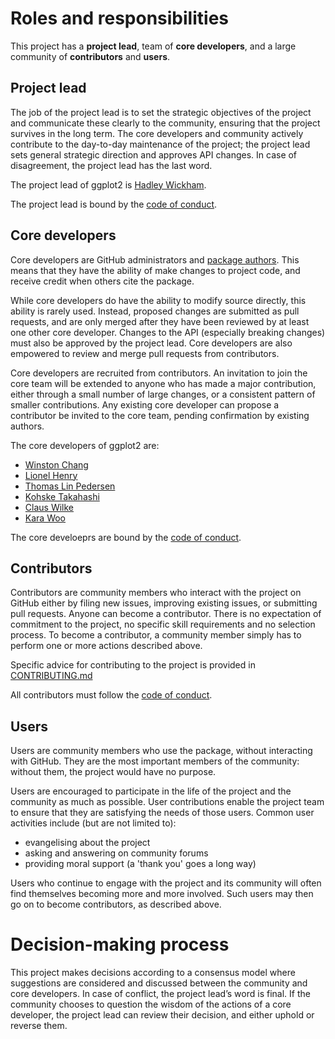 <!-- This is heavily adapted version of
the Benevolent dictator governance model by Ross
Gardler and Gabriel Hanganu licensed under a Creative Commons 
Attribution-ShareAlike 4.0 International License. -->

# Roles and responsibilities

This project has a __project lead__, team of __core developers__, and a large community of __contributors__ and __users__.

## Project lead

The job of the project lead is to set the strategic objectives of the project and communicate these clearly to the community, ensuring that the project survives in the long term. The core developers and community actively contribute to the day-to-day maintenance of the project; the project lead sets general strategic direction and approves API changes. In case of disagreement, the project lead has the last word.

The project lead of ggplot2 is [Hadley Wickham](http://github.com/hadley).

The project lead is bound by the [code of conduct](CODE_OF_CONDUCT.md).

## Core developers

Core developers are GitHub administrators and [package authors](https://github.com/tidyverse/ggplot2/blob/master/DESCRIPTION#L8). This means that they have the ability of make changes to project code, and receive credit when others cite the package.

While core developers do have the ability to modify source directly, this ability is rarely used. Instead, proposed changes are submitted as pull requests, and are only merged after they have been reviewed by at least one other core developer. Changes to the API (especially breaking changes) must also be approved by the project lead. Core developers are also empowered to review and merge pull requests from contributors. 

Core developers are recruited from contributors. An invitation to join the core team will be extended to anyone who has made a major contribution, either through a small number of large changes, or a consistent pattern of smaller contributions. Any existing core developer can propose a contributor be invited to the core team, pending confirmation by existing authors.

The core developers of ggplot2 are:

* [Winston Chang](https://github.com/wch)
* [Lionel Henry](https://github.com/lionel- )
* [Thomas Lin Pedersen](https://github.com/thomasp85)
* [Kohske Takahashi](https://github.com/kohske)
* [Claus Wilke](https://github.com/clauswilke)
* [Kara Woo](https://github.com/karawoo)

The core develoeprs are bound by the [code of conduct](CODE_OF_CONDUCT.md).

## Contributors

Contributors are community members who interact with the project on GitHub either by filing new issues, improving existing issues, or submitting pull requests. Anyone can become a contributor. There is no expectation of commitment to the project, no specific skill requirements and no selection process. To become a contributor, a community member simply has to perform one or more actions described above.

Specific advice for contributing to the project is provided in
[CONTRIBUTING.md](https://github.com/tidyverse/ggplot2/blob/master/CONTRIBUTING.md)

All contributors must follow the [code of conduct](CODE_OF_CONDUCT.md).

## Users

Users are community members who use the package, without interacting with GitHub. They are the most important members of the community: without them, the project would have no purpose. 

Users are encouraged to participate in the life of the project and the community as much as possible. User contributions enable the project team to ensure that they are satisfying the needs of those users. Common user activities include (but are not limited to):

- evangelising about the project
- asking and answering on community forums
- providing moral support (a 'thank you' goes a long way)

Users who continue to engage with the project and its community will often find themselves becoming more and more involved. Such users may then go on to become contributors, as described above.

# Decision-making process

This project makes decisions according to a consensus model where suggestions are considered and discussed between the community and core developers. In case of conflict, the project lead’s word is final. If the community chooses to question the wisdom of the actions of a core developer, the project lead can review their decision, and either uphold or reverse them.
